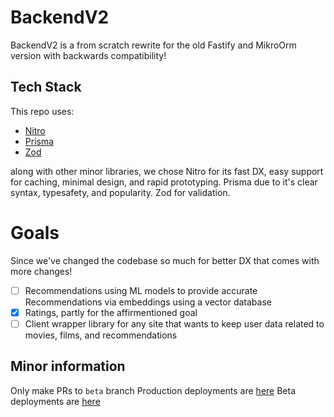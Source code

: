 # BackendV2

BackendV2 is a from scratch rewrite for the old Fastify and MikroOrm version with backwards compatibility!

## Tech Stack
This repo uses:
- [Nitro](https://nitro.build)
- [Prisma](https://pris.ly)
- [Zod](https://zod.dev)

along with other minor libraries, we chose Nitro for its fast DX, easy support for caching, minimal design, and rapid prototyping. Prisma due to it's clear syntax, typesafety, and popularity. Zod for validation.

# Goals
Since we've changed the codebase so much for better DX that comes with more changes!
- [ ] Recommendations using ML models to provide accurate Recommendations via embeddings using a vector database
- [x] Ratings, partly for the affirmentioned goal
- [ ] Client wrapper library for any site that wants to keep user data related to movies, films, and recommendations

## Minor information
Only make PRs to `beta` branch
Production deployments are [here](https://backend.fifthwit.net)
Beta deployments are [here](https://beta.backend.fifthwit.net)